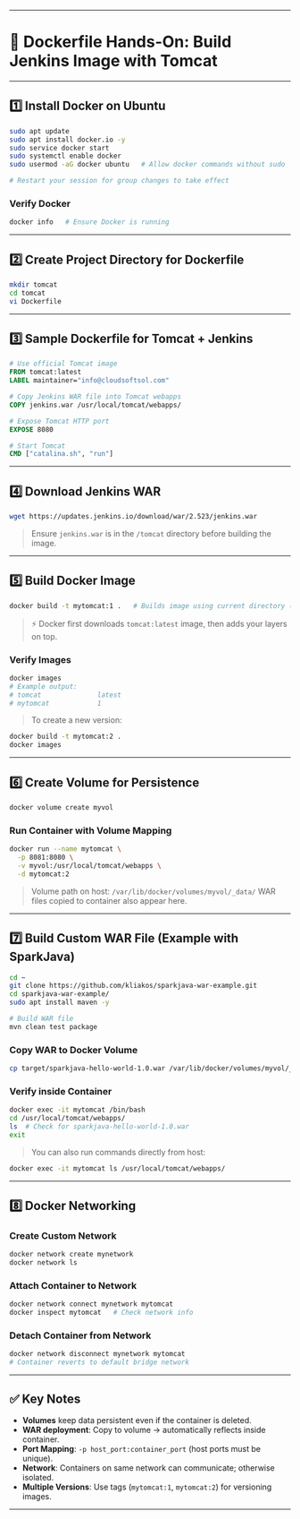 
---

# 🐳 **Dockerfile Hands-On: Build Jenkins Image with Tomcat**

---

## **1️⃣ Install Docker on Ubuntu**

```bash
sudo apt update
sudo apt install docker.io -y
sudo service docker start
sudo systemctl enable docker
sudo usermod -aG docker ubuntu   # Allow docker commands without sudo

# Restart your session for group changes to take effect
```

### Verify Docker

```bash
docker info   # Ensure Docker is running
```

---

## **2️⃣ Create Project Directory for Dockerfile**

```bash
mkdir tomcat
cd tomcat
vi Dockerfile
```

---

## **3️⃣ Sample Dockerfile for Tomcat + Jenkins**

```dockerfile
# Use official Tomcat image
FROM tomcat:latest
LABEL maintainer="info@cloudsoftsol.com"

# Copy Jenkins WAR file into Tomcat webapps
COPY jenkins.war /usr/local/tomcat/webapps/

# Expose Tomcat HTTP port
EXPOSE 8080

# Start Tomcat
CMD ["catalina.sh", "run"]
```

---

## **4️⃣ Download Jenkins WAR**

```bash
wget https://updates.jenkins.io/download/war/2.523/jenkins.war
```

> Ensure `jenkins.war` is in the `/tomcat` directory before building the image.

---

## **5️⃣ Build Docker Image**

```bash
docker build -t mytomcat:1 .   # Builds image using current directory (.)
```

> ⚡ Docker first downloads `tomcat:latest` image, then adds your layers on top.

### Verify Images

```bash
docker images
# Example output:
# tomcat              latest
# mytomcat            1
```

> To create a new version:

```bash
docker build -t mytomcat:2 .
docker images
```

---

## **6️⃣ Create Volume for Persistence**

```bash
docker volume create myvol
```

### Run Container with Volume Mapping

```bash
docker run --name mytomcat \
  -p 8081:8080 \
  -v myvol:/usr/local/tomcat/webapps \
  -d mytomcat:2
```

> Volume path on host: `/var/lib/docker/volumes/myvol/_data/`
> WAR files copied to container also appear here.

---

## **7️⃣ Build Custom WAR File (Example with SparkJava)**

```bash
cd ~
git clone https://github.com/kliakos/sparkjava-war-example.git
cd sparkjava-war-example/
sudo apt install maven -y

# Build WAR file
mvn clean test package
```

### Copy WAR to Docker Volume

```bash
cp target/sparkjava-hello-world-1.0.war /var/lib/docker/volumes/myvol/_data/
```

### Verify inside Container

```bash
docker exec -it mytomcat /bin/bash
cd /usr/local/tomcat/webapps/
ls  # Check for sparkjava-hello-world-1.0.war
exit
```

> You can also run commands directly from host:

```bash
docker exec -it mytomcat ls /usr/local/tomcat/webapps/
```

---

## **8️⃣ Docker Networking**

### Create Custom Network

```bash
docker network create mynetwork
docker network ls
```

### Attach Container to Network

```bash
docker network connect mynetwork mytomcat
docker inspect mytomcat   # Check network info
```

### Detach Container from Network

```bash
docker network disconnect mynetwork mytomcat
# Container reverts to default bridge network
```

---

## ✅ **Key Notes**

* **Volumes** keep data persistent even if the container is deleted.
* **WAR deployment**: Copy to volume → automatically reflects inside container.
* **Port Mapping**: `-p host_port:container_port` (host ports must be unique).
* **Network**: Containers on same network can communicate; otherwise isolated.
* **Multiple Versions**: Use tags (`mytomcat:1`, `mytomcat:2`) for versioning images.

---
